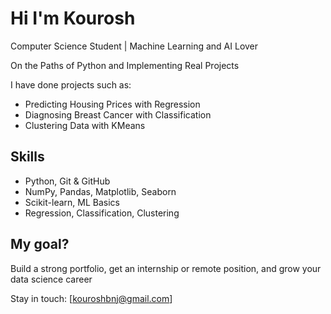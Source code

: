# Hi I'm Kourosh

Computer Science Student | Machine Learning and AI Lover 
  
  On the Paths of Python and Implementing Real Projects  
  
I have done projects such as:
- Predicting Housing Prices with Regression
- Diagnosing Breast Cancer with Classification
- Clustering Data with KMeans

## Skills
- Python, Git & GitHub
- NumPy, Pandas, Matplotlib, Seaborn
- Scikit-learn, ML Basics
- Regression, Classification, Clustering

## My goal?
Build a strong portfolio, get an internship or remote position, and grow your data science career 

 Stay in touch:
[kouroshbnj@gmail.com]
